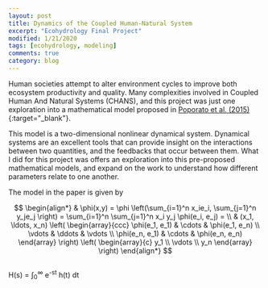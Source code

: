 ```yaml
---
layout: post
title: Dynamics of the Coupled Human-Natural System
excerpt: "Ecohydrology Final Project"
modified: 1/21/2020
tags: [ecohydrology, modeling]
comments: true
category: blog
---
```


Human societies attempt to alter environment cycles to improve both ecosystem productivity and quality. Many complexities involved in Coupled Human And Natural Systems (CHANS), and this project was just one exploration into a mathematical model proposed in [Poporato et al. (2015)](https://doi.org/10.1002/2015WR017289){:target="_blank"}.

This model is a two-dimensional nonlinear dynamical system. Dynamical systems are an excellent tools that can provide insight on the interactions between two quantities, and the feedbacks that occur between them. What I did for this project was offers an exploration into this pre-proposed mathematical models, and expand on the work to understand how different parameters relate to one another.

The model in the paper is given by

$$
\begin{align*}
  & \phi(x,y) = \phi \left(\sum_{i=1}^n x_ie_i, \sum_{j=1}^n y_je_j \right)
  = \sum_{i=1}^n \sum_{j=1}^n x_i y_j \phi(e_i, e_j) = \\
  & (x_1, \ldots, x_n) \left( \begin{array}{ccc}
      \phi(e_1, e_1) & \cdots & \phi(e_1, e_n) \\
      \vdots & \ddots & \vdots \\
      \phi(e_n, e_1) & \cdots & \phi(e_n, e_n)
    \end{array} \right)
  \left( \begin{array}{c}
      y_1 \\
      \vdots \\
      y_n
    \end{array} \right)
\end{align*}
$$

<math>

  H(s) = ∫<sub>0</sub><sup>∞</sup> e<sup>-st</sup> h(t) dt

</math>
